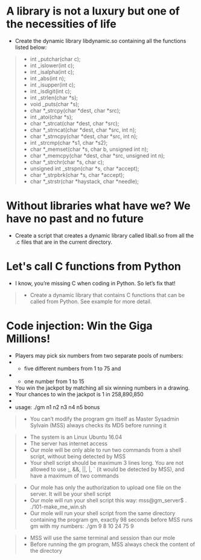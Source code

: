 # A library is not a luxury but one of the necessities of life
* Create the dynamic library libdynamic.so containing all the functions listed below:
> * int _putchar(char c);
> * int _islower(int c);
> * int _isalpha(int c);
> * int _abs(int n);
> * int _isupper(int c);
> * int _isdigit(int c);
> * int _strlen(char *s);
> * void _puts(char *s);
> * char *_strcpy(char *dest, char *src);
> * int _atoi(char *s);
> * char *_strcat(char *dest, char *src);
> * char *_strncat(char *dest, char *src, int n);
> * char *_strncpy(char *dest, char *src, int n);
> * int _strcmp(char *s1, char *s2);
> * char *_memset(char *s, char b, unsigned int n);
> * char *_memcpy(char *dest, char *src, unsigned int n);
> * char *_strchr(char *s, char c);
> * unsigned int _strspn(char *s, char *accept);
> * char *_strpbrk(char *s, char *accept);
> * char *_strstr(char *haystack, char *needle);

# Without libraries what have we? We have no past and no future
* Create a script that creates a dynamic library called liball.so from all the .c files that are in the current directory.


#  Let's call C functions from Python
* I know, you’re missing C when coding in Python. So let’s fix that!

> * Create a dynamic library that contains C functions that can be called from Python. See example for more detail.


#  Code injection: Win the Giga Millions!
  * Players may pick six numbers from two separate pools of numbers:                                                
  * - five different numbers from 1 to 75 and                                                                       
  * - one number from 1 to 15                                                                                       
  * You win the jackpot by matching all six winning numbers in a drawing.                                           
  * Your chances to win the jackpot is 1 in 258,890,850                                                             
  *                                                                                                                 
  * usage: ./gm n1 n2 n3 n4 n5 bonus
> * You can’t modify the program gm itself as Master Sysadmin Sylvain (MSS) always checks its MD5 before running it

> * The system is an Linux Ubuntu 16.04
> * The server has internet access
> * Our mole will be only able to run two commands from a shell script, without being detected by MSS
> * Your shell script should be maximum 3 lines long. You are not allowed to use ;, &&, ||, |, ` (it would be detected by MSS), and have a maximum of two commands

> * Our mole has only the authorization to upload one file on the server. It will be your shell script
> * Our mole will run your shell script this way: mss@gm_server$ . ./101-make_me_win.sh
> * Our mole will run your shell script from the same directory containing the program gm, exactly 98 seconds before MSS runs gm with my numbers: ./gm 9 8 10 24 75 9

> * MSS will use the same terminal and session than our mole
> * Before running the gm program, MSS always check the content of the directory

































